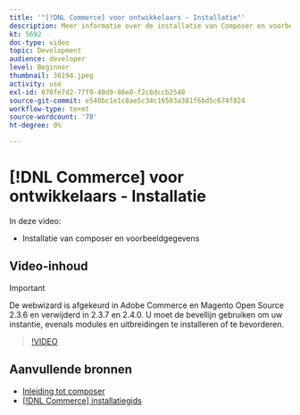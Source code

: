 ```yaml
---
title: '"[!DNL Commerce] voor ontwikkelaars - Installatie"'
description: Meer informatie over de installatie van Composer en voorbeeldgegevens.
kt: 5692
doc-type: video
topic: Development
audience: developer
level: Beginner
thumbnail: 36194.jpeg
activity: use
exl-id: 070fe7d2-77f9-40d9-86e8-f2c8dccb2548
source-git-commit: e540bc1e1c8ae5c34c16503a381f6bd5c674f824
workflow-type: tm+mt
source-wordcount: '78'
ht-degree: 0%

---
```


# [!DNL Commerce] voor ontwikkelaars - Installatie

In deze video:

- Installatie van composer en voorbeeldgegevens

## Video-inhoud

>[!IMPORTANT]
>
>De webwizard is afgekeurd in Adobe Commerce en Magento Open Source 2.3.6 en verwijderd in 2.3.7 en 2.4.0. U moet de bevellijn gebruiken om uw instantie, evenals modules en uitbreidingen te installeren of te bevorderen.

>[!VIDEO](https://video.tv.adobe.com/v/36194?quality=12&learn=on)

## Aanvullende bronnen

- [Inleiding tot composer](https://devdocs.magento.com/guides/v2.4/extension-dev-guide/intro/intro-composer.html)
- [[!DNL Commerce] installatiegids](https://devdocs.magento.com/guides/v2.4/install-gde/install-flow-diagram.html)

